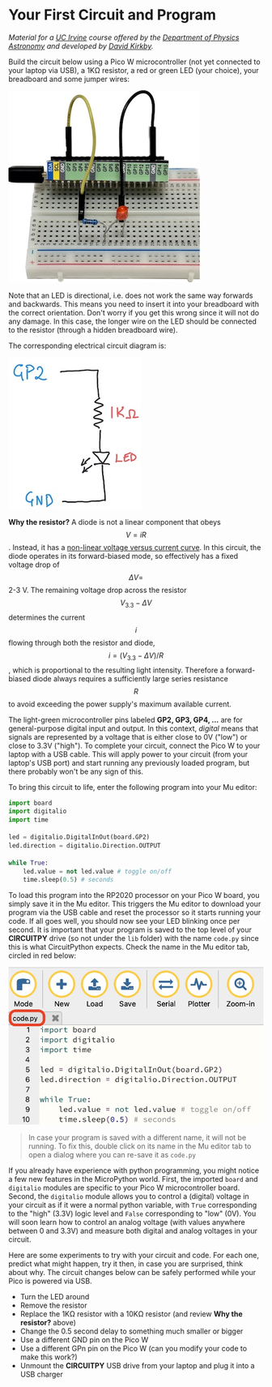 # Your First Circuit and Program

*Material for a [UC Irvine](https://uci.edu/) course offered by the [Department of Physics Astronomy](https://www.physics.uci.edu/) and developed by [David Kirkby](https://faculty.sites.uci.edu/dkirkby/).*

Build the circuit below using a Pico W microcontroller (not yet connected to your laptop via USB), a 1KΩ resistor, a red or green LED (your choice), your breadboard and some jumper wires:

![First circuit construction](img/first-circuit.jpg)

Note that an LED is directional, i.e. does not work the same way forwards and backwards. This means you need to insert it into your breadboard with the correct orientation.  Don't worry if you get this wrong since it will not do any damage. In this case, the longer wire on the LED should be connected to the resistor (through a hidden breadboard wire).

The corresponding electrical circuit diagram is:

![First circuit diagram](img/first-circuit-diagram.jpg)

**Why the resistor?**  A diode is not a linear component that obeys $$V = iR$$. Instead, it has a [non-linear voltage versus current curve](https://learn.sparkfun.com/tutorials/diodes/real-diode-characteristics). In this circuit, the diode operates in its forward-biased mode, so effectively has a fixed voltage drop of $$\Delta V =$$ 2-3 V. The remaining voltage drop across the resistor $$V_{3.3} - \Delta V$$ determines the current $$i$$ flowing through both the resistor and diode, $$i = (V_{3.3} - \Delta V)/R$$, which is proportional to the resulting light intensity. Therefore a forward-biased diode always requires a sufficiently large series resistance $$R$$ to avoid exceeding the power supply's maximum available current.

The light-green microcontroller pins labeled **GP2, GP3, GP4, ...** are for general-purpose digital input and output. In this context, *digital* means that signals are represented by a voltage that is either close to 0V ("low") or close to 3.3V ("high").
To complete your circuit, connect the Pico W to your laptop with a USB cable.  This will apply power to your circuit (from your laptop's USB port) and start running any previously loaded program, but there probably won't be any sign of this.

To bring this circuit to life, enter the following program into your Mu editor:
```python
import board
import digitalio
import time

led = digitalio.DigitalInOut(board.GP2)
led.direction = digitalio.Direction.OUTPUT

while True:
    led.value = not led.value # toggle on/off
    time.sleep(0.5) # seconds
```
To load this program into the RP2020 processor on your Pico W board, you simply save it in the Mu editor.  This triggers the Mu editor to download your program via the USB cable and reset the processor so it starts running your code.  If all goes well, you should now see your LED blinking once per second. It is important that your program is saved to the top level of your **CIRCUITPY** drive (so not under the `lib` folder) with the name `code.py` since this is what CircuitPython expects. Check the name in the Mu editor tab, circled in red below:

![Mu editor tab](img/mu-code-py.jpg)

> In case your program is saved with a different name, it will not be running. To fix this, double click on its name in the Mu editor tab to open a dialog where you can re-save it as `code.py`

If you already have experience with python programming, you might notice a few new features in the MicroPython world. First, the imported `board` and `digitalio` modules are specific to your Pico W microcontroller board. Second, the `digitalio` module allows you to control a (digital) voltage in your circuit as if it were a normal python variable, with `True` corresponding to the "high" (3.3V) logic level and `False` corresponding to "low" (0V). You will soon learn how to control an analog voltage (with values anywhere between 0 and 3.3V) and measure both digital and analog voltages in your circuit.

Here are some experiments to try with your circuit and code. For each one, predict what might happen, try it then, in case you are surprised, think about why. The circuit changes below can be safely performed while your Pico is powered via USB.
 - Turn the LED around
 - Remove the resistor
 - Replace the 1KΩ resistor with a 10KΩ resistor (and review **Why the resistor?** above)
 - Change the 0.5 second delay to something much smaller or bigger
 - Use a different GND pin on the Pico W
 - Use a different GPn pin on the Pico W (can you modify your code to make this work?)
 - Unmount the **CIRCUITPY** USB drive from your laptop and plug it into a USB charger
